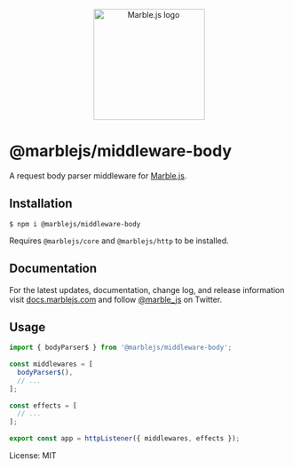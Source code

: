 <p align="center">
  <a href="https://marblejs.com">
    <img src="https://github.com/marblejs/marble/blob/master/assets/img/logo.png?raw=true" width="200" alt="Marble.js logo"/>
  </a>
</p>

# @marblejs/middleware-body

A request body parser middleware for [Marble.js](https://github.com/marblejs/marble).

## Installation

```
$ npm i @marblejs/middleware-body
```
Requires `@marblejs/core` and `@marblejs/http`  to be installed.

## Documentation

For the latest updates, documentation, change log, and release information visit [docs.marblejs.com](https://docs.marblejs.com) and follow [@marble_js](https://twitter.com/marble_js) on Twitter.

## Usage

```typescript
import { bodyParser$ } from '@marblejs/middleware-body';
​
const middlewares = [
  bodyParser$(),
  // ...
];
​
const effects = [
  // ...
];
​
export const app = httpListener({ middlewares, effects });
```
License: MIT
